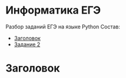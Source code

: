 # Информатика ЕГЭ
Разбор заданий ЕГЭ на языке Python 
Состав:
 - [Заголовок](#заголовок)
 - [Задание 2](https://github.com/WhiteDragonBorn/Informatika/blob/main/Задания/Второе%20задание.%20Логические%20операторы.md)
# Заголовок
